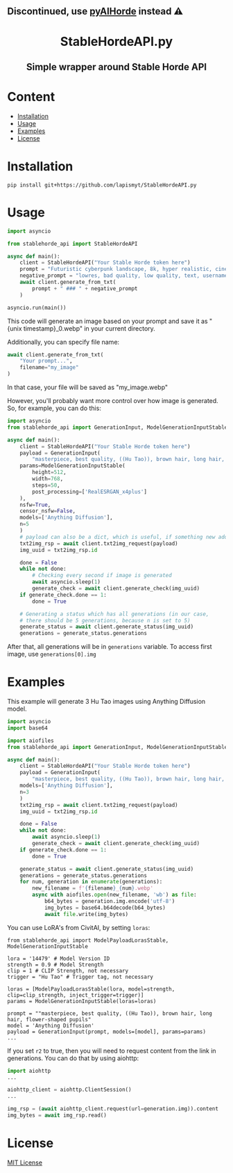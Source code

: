 ## Discontinued, use [pyAIHorde](https://github.com/lapismyt/pyAIHorde) instead :warning:

<h1 align="center">
StableHordeAPI.py
</h1>
<h2 align="center">Simple wrapper around Stable Horde API</h2>

# Content
- [Installation](#installation)
- [Usage](#usage)
- [Examples](#examples)
- [License](#license)

# Installation
```
pip install git+https://github.com/lapismyt/StableHordeAPI.py
```

# Usage
```python
import asyncio

from stablehorde_api import StableHordeAPI

async def main():
    client = StableHordeAPI("Your Stable Horde token here")
    prompt = "Futuristic cyberpunk landscape, 8k, hyper realistic, cinematic"
    negative_prompt = "lowres, bad quality, low quality, text, username, error"
    await client.generate_from_txt(
        prompt + " ### " + negative_prompt
    )

asyncio.run(main())
```
This code will generate an image based on your prompt and save it as "{unix timestamp}\_0.webp" in your current directory.

Additionally, you can specify file name:
```python
await client.generate_from_txt(
    "Your prompt...",
    filename="my_image"
)
```
In that case, your file will be saved as "my\_image.webp"

However, you'll probably want more control over how image is generated. So, for example, you can do this:
```python
import asyncio
from stablehorde_api import GenerationInput, ModelGenerationInputStable

async def main():
    client = StableHordeAPI("Your Stable Horde token here")
    payload = GenerationInput(
        "masterpiece, best quality, ((Hu Tao)), brown hair, long hair, flower-shaped pupils",
	params=ModelGenerationInputStable(
	    height=512,
	    width=768,
	    steps=50,
	    post_processing=['RealESRGAN_x4plus']
	),
	nsfw=True,
	censor_nsfw=False,
	models=['Anything Diffusion'],
	n=5
    )
    # payload can also be a dict, which is useful, if something new added
    txt2img_rsp = await client.txt2img_request(payload)
    img_uuid = txt2img_rsp.id

    done = False
    while not done:
        # Checking every second if image is generated
        await asyncio.sleep(1)
        generate_check = await client.generate_check(img_uuid)
	if generate_check.done == 1:
	    done = True

    # Generating a status which has all generations (in our case,
    # there should be 5 generations, because n is set to 5)
    generate_status = await client.generate_status(img_uuid)
    generations = generate_status.generations
```
After that, all generations will be in `generations` variable. To access first image, use `generations[0].img`

# Examples
This example will generate 3 Hu Tao images using Anything Diffusion model.
```python
import asyncio
import base64

import aiofiles
from stablehorde_api import GenerationInput, ModelGenerationInputStable

async def main():
    client = StableHordeAPI("Your Stable Horde token here")
    payload = GenerationInput(
        "masterpiece, best quality, ((Hu Tao)), brown hair, long hair, flower-shaped pupils",
	models=['Anything Diffusion'],
	n=3
    )
    txt2img_rsp = await client.txt2img_request(payload)
    img_uuid = txt2img_rsp.id

    done = False
    while not done:
        await asyncio.sleep(1)
        generate_check = await client.generate_check(img_uuid)
	if generate_check.done == 1:
	    done = True

    generate_status = await client.generate_status(img_uuid)
    generations = generate_status.generations
    for num, generation in enumerate(generations):
        new_filename = f'{filename}_{num}.webp'
        async with aiofiles.open(new_filename, 'wb') as file:
            b64_bytes = generation.img.encode('utf-8')
            img_bytes = base64.b64decode(b64_bytes)
            await file.write(img_bytes)
```
You can use LoRA's from CivitAI, by setting `loras`:
```
from stablehorde_api import ModelPayloadLorasStable, ModelGenerationInputStable

lora = '14479' # Model Version ID
strength = 0.9 # Model Strength
clip = 1 # CLIP Strength, not necessary
trigger = "Hu Tao" # Trigger tag, not necessary

loras = [ModelPayloadLorasStable(lora, model=strength, clip=clip_strength, inject_trigger=trigger)]
params = ModelGenerationInputStable(loras=loras)

prompt = ""masterpiece, best quality, ((Hu Tao)), brown hair, long hair, flower-shaped pupils"
model = 'Anything Diffusion'
payload = GenerationInput(prompt, models=[model], params=params)
...
```
If you set `r2` to true, then you will need to request content from the link in generations. You can do that by using aiohttp:
```python
import aiohttp
...

aiohttp_client = aiohttp.ClientSession()
...

img_rsp = (await aiohttp_client.request(url=generation.img)).content
img_bytes = await img_rsp.read()
```

# License
[MIT License](./LICENSE)

